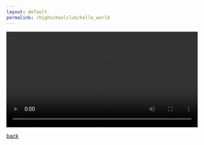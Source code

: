 ```yaml
---
layout: default
permalink: /highschoolclub/hello_world
---
```

<video width="100%" controls>
    <source src="https://s3.ap-northeast-2.amazonaws.com/gusals3587/Hello%2C+World/Hello_World.mp4" type="video/mp4">
    <track label="한국어" kind="subtitles" srclang="ko" src="/assets/hello_world.vtt" default>
</video>
<br>

[back](./)

